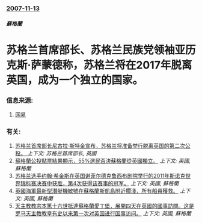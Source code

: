 ### [2007-11-13](/news/2007/11/13/index.md)

##### 蘇格蘭
# 苏格兰首席部长、苏格兰民族党领袖亚历克斯·萨蒙德称，苏格兰将在2017年脱离英国，成为一个独立的国家。




### 信息来源:

1. [网易](http://news.163.com/07/1115/02/3TAA5MCV0001121M.html)

### 有关:

1. [苏格兰首席部长尼古拉·斯特金宣布，苏格兰将准备举行脱离英国的第二次公投。 ](/news/2017/03/13/苏格兰首席部长尼古拉-斯特金宣布-苏格兰将准备举行脱离英国的第二次公投.md) _上下文: 苏格兰首席部长, 英國_
2. [ 蘇格蘭公投點票結果顯示，55%選民否決蘇格蘭從英國獨立。](/news/2014/09/1/蘇格蘭公投點票結果顯示-55-選民否決蘇格蘭從英國獨立.md) _上下文: 英國, 蘇格蘭_
3. [苏格兰选手约翰·希金斯在英国谢菲尔德克鲁西布剧院举行的2011年斯诺克世界锦标赛决赛中获胜，第4次获得该赛事的冠军。](/news/2011/05/2/苏格兰选手约翰-希金斯在英国谢菲尔德克鲁西布剧院举行的2011年斯诺克世界锦标赛决赛中获胜-第4次获得该赛事的冠军.md) _上下文: 英國, 蘇格蘭_
4. [ 英國海軍最新型潛艇機敏號在蘇格蘭斯凱島附近擱淺，所有船員獲救。](/news/2010/10/22/英國海軍最新型潛艇機敏號在蘇格蘭斯凱島附近擱淺-所有船員獲救.md) _上下文: 英國, 蘇格蘭_
5. [ 天主教教宗本篤十六世抵達蘇格蘭愛丁堡，展開四天在英國的國事訪問。这是罗马天主教教皇有史以来第一次对英国进行国事访问。](/news/2010/09/16/天主教教宗本篤十六世抵達蘇格蘭愛丁堡-展開四天在英國的國事訪問-这是罗马天主教教皇有史以来第一次对英国进行国事访问.md) _上下文: 英國, 蘇格蘭_
